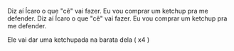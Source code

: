 Diz aí Ícaro o que "cê" vai fazer.
Eu vou comprar um ketchup pra me defender.
Diz aí Ícaro o que "cê" vai fazer.
Eu vou comprar um ketchup pra me defender.

Ele vai dar uma ketchupada na barata dela ( x4 )